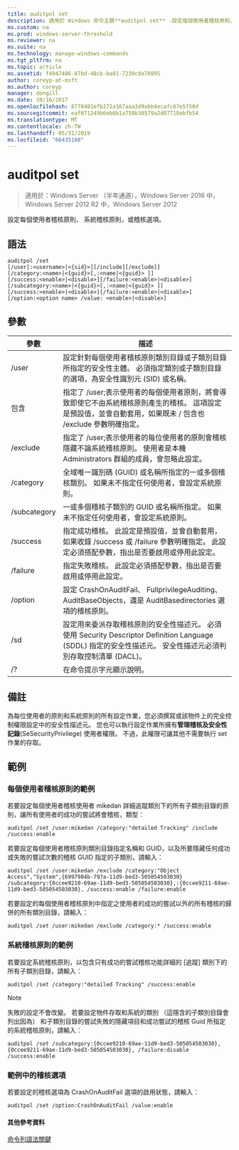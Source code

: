 ```yaml
---
title: auditpol set
description: 適用於 Windows 命令主題**auditpol set** -設定每個使用者稽核原則、 系統稽核原則，或稽核選項。
ms.custom: na
ms.prod: windows-server-threshold
ms.reviewer: na
ms.suite: na
ms.technology: manage-windows-commands
ms.tgt_pltfrm: na
ms.topic: article
ms.assetid: f4947486-87bd-48cb-ba81-7230c8e70895
author: coreyp-at-msft
ms.author: coreyp
manager: dongill
ms.date: 10/16/2017
ms.openlocfilehash: 8778401efb272a167aaa3d9abb4ecafc67e5f50d
ms.sourcegitcommit: eaf071249b6eb6b1a758b38579a2d87710abfb54
ms.translationtype: MT
ms.contentlocale: zh-TW
ms.lasthandoff: 05/31/2019
ms.locfileid: "66435108"
---
```

# <a name="auditpol-set"></a>auditpol set

>適用於：Windows Server （半年通道），Windows Server 2016 中，Windows Server 2012 R2 中，Windows Server 2012

設定每個使用者稽核原則、 系統稽核原則，或稽核選項。

## <a name="syntax"></a>語法
```
auditpol /set
[/user[:<username>|<{sid}>][/include][/exclude]]
[/category:<name>|<{guid}>[,:<name|<{guid}> ]]
[/success:<enable>|<disable>][/failure:<enable>|<disable>]
[/subcategory:<name>|<{guid}>[,:<name|<{guid}> ]]
[/success:<enable>|<disable>][/failure:<enable>|<disable>]
[/option:<option name> /value: <enable>|<disable>]
```
## <a name="parameters"></a>參數

|  參數   |                                                                                                                                          描述                                                                                                                                           |
|--------------|------------------------------------------------------------------------------------------------------------------------------------------------------------------------------------------------------------------------------------------------------------------------------------------------|
|    /user     |                                        設定針對每個使用者稽核原則類別目錄或子類別目錄所指定的安全性主體。 必須指定類別或子類別目錄的選項，為安全性識別元 (SID) 或名稱。                                         |
|   包含   | 指定了 /user;表示使用者的每個使用者原則，將會導致即使它不由系統稽核原則產生的稽核。 這項設定是預設值，並會自動套用，如果既未 / 包含也 /exclude 參數明確指定。 |
|   /exclude   |                                指定了 /user;表示使用者的每位使用者的原則會稽核隱藏不論系統稽核原則。 使用者是本機 Administrators 群組的成員，會忽略此設定。                                |
|  /category   |                                                                            全域唯一識別碼 (GUID) 或名稱所指定的一或多個稽核類別。 如果未不指定任何使用者，會設定系統原則。                                                                             |
| /subcategory |                                                                                         一或多個稽核子類別的 GUID 或名稱所指定。 如果未不指定任何使用者，會設定系統原則。                                                                                          |
|   /success   |                 指定成功稽核。 此設定是預設值，並會自動套用，如果收錄 /success 或 /failure 參數明確指定。 此設定必須搭配參數，指出是否要啟用或停用此設定。                 |
|   /failure   |                                                                                  指定失敗稽核。 此設定必須搭配參數，指出是否要啟用或停用此設定。                                                                                   |
|   /option    |                                                                                   設定 CrashOnAuditFail、 FullprivilegeAuditing、 AuditBaseObjects，還是 AuditBasedirectories 選項的稽核原則。                                                                                    |
|     /sd      |                 設定用來委派存取稽核原則的安全性描述元。 必須使用 Security Descriptor Definition Language (SDDL) 指定的安全性描述元。 安全性描述元必須判別存取控制清單 (DACL)。                 |
|      /?      |                                                                                                                              在命令提示字元顯示說明。                                                                                                                              |

## <a name="remarks"></a>備註
為每位使用者的原則和系統原則的所有設定作業，您必須撰寫或該物件上的完全控制權限設定中的安全性描述元。 您也可以執行設定作業所擁有**管理稽核及安全性記錄**(SeSecurityPrivilege) 使用者權限。 不過，此權限可讓其他不需要執行 set 作業的存取。
## <a name="BKMK_examples"></a>範例
### <a name="examples-for-the-per-user-audit-policy"></a>每個使用者稽核原則的範例
若要設定每個使用者稽核使用者 mikedan 詳細追蹤類別下的所有子類別目錄的原則，讓所有使用者的成功的嘗試將會稽核，類型：
```
auditpol /set /user:mikedan /category:"detailed Tracking" /include /success:enable
```
若要設定每個使用者稽核原則類別目錄指定名稱和 GUID，以及所要隱藏任何成功或失敗的嘗試次數的稽核 GUID 指定的子類別，請輸入：
```
auditpol /set /user:mikedan /exclude /category:"Object Access","System",{6997984b-797a-11d9-bed3-505054503030} 
/subcategory:{0ccee9210-69ae-11d9-bed3-505054503030},:{0ccee9211-69ae-11d9-bed3-505054503030}, /success:enable /failure:enable
```
若要設定的每個使用者稽核原則中指定之使用者的成功的嘗試以外的所有稽核的歸併的所有類別目錄，請輸入：
```
auditpol /set /user:mikedan /exclude /category:* /success:enable
```
### <a name="examples-for-the-system-audit-policy"></a>系統稽核原則的範例
若要設定系統稽核原則，以包含只有成功的嘗試稽核功能詳細的 [追蹤] 類別下的所有子類別目錄，請輸入：
```
auditpol /set /category:"detailed Tracking" /success:enable
```
> [!NOTE]
> 失敗的設定不會改變。
> 若要設定物件存取和系統的類別 （這隱含的子類別目錄會列出因為） 和子類別目錄的嘗試失敗的隱藏項目和成功嘗試的稽核 Guid 所指定的系統稽核原則，請輸入：
> ```
> auditpol /set /subcategory:{0ccee9210-69ae-11d9-bed3-505054503030},{0ccee9211-69ae-11d9-bed3-505054503030}, /failure:disable /success:enable
> ```
> ### <a name="example-for-auditing-options"></a>範例中的稽核選項
> 若要設定的稽核選項為 CrashOnAuditFail 選項的啟用狀態，請輸入：
> ```
> auditpol /set /option:CrashOnAuditFail /value:enable
> ```
> #### <a name="additional-references"></a>其他參考資料
> [命令列語法關鍵](command-line-syntax-key.md)

